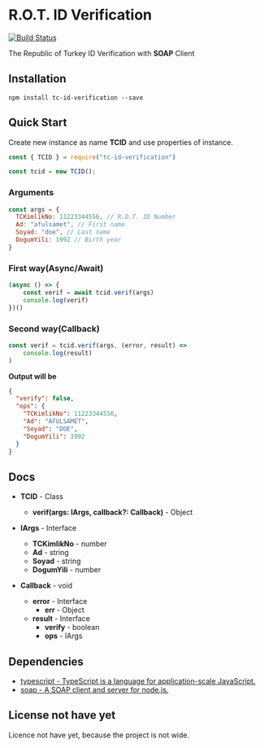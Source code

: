 # R.O.T. ID Verification
[![Build Status](https://travis-ci.org/afulsamet/tc-id-verification.svg?branch=master)](https://travis-ci.org/afulsamet/tc-id-verification)

The Republic of Turkey ID Verification with **SOAP** Client

## Installation
`npm install tc-id-verification --save`

## Quick Start
Create new instance as name **TCID** and use properties of instance.
```javascript
const { TCID } = require("tc-id-verification")

const tcid = new TCID();
```

### Arguments
```javascript
const args = {
  TCKimlikNo: 11223344556, // R.O.T. ID Number
  Ad: "afulsamet", // First name
  Soyad: "doe", // Last name
  DogumYili: 1992 // Birth year
}
```

### First way(Async/Await)
```javascript
(async () => {
    const verif = await tcid.verif(args)
    console.log(verif)
})()
```
### Second way(Callback)
```javascript
const verif = tcid.verif(args, (error, result) =>
    console.log(result)
)
```

**Output will be**
```json
{
  "verify": false,
  "ops": {
    "TCKimlikNo": 11223344556,
    "Ad": "AFULSAMET",
    "Soyad": "DOE",
    "DogumYili": 1992
  }
}
```

## Docs
- **TCID** - Class
  - **verif(args: IArgs, callback?: Callback)** - Object

- **IArgs** - Interface
  - **TCKimlikNo** - number
  - **Ad** - string
  - **Soyad** - string
  - **DogumYili** - number
  
- **Callback** - void
  - **error** - Interface
    - **err** - Object
  - **result** - Interface
    - **verify** - boolean
    - **ops** - IArgs
  
## Dependencies
* [typescript - TypeScript is a language for application-scale JavaScript.](https://www.npmjs.com/package/typescript)
* [soap - A SOAP client and server for node.js.](https://www.npmjs.com/package/soap)

## License not have yet
Licence not have yet, because the project is not wide.
